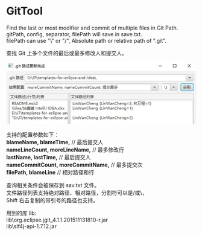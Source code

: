 # GitTool
Find the last or most modifier and commit of multiple files in Git Path.  
gitPath, config, separator, filePath will save in save.txt.  
filePath can use "\\" or "/", Absolute path or relative path of ".git".  

查找 Git 上多个文件的最后或最多修改人和提交人。  

![效果展示](GitTool.jpg)

支持的配置参数如下：  
**blameName, blameTime,** // 最后提交人  
**nameLineCount, moreLineName,** // 最多修改行  
**lastName, lastTime,** // 最后提交人  
**nameCommitCount, moreCommitName,** // 最多提交次  
**filePath, blameLine** // 相对路径和行 

查询相关条件会被保存到 sav.txt 文件。  
文件路径列表支持绝对路径、相对路径，分割符可以是/或\，  
Shift 右击复制的带引号的路径也支持。  

用到的库 lib:  
lib\org.eclipse.jgit_4.1.1.201511131810-r.jar  
lib\slf4j-api-1.7.12.jar
